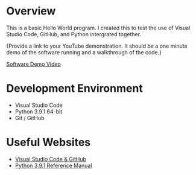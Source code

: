 # Overview

This is a basic Hello World program. I created this to test the use of Visual Studio Code, GitHub, and Python intergrated together.

{Provide a link to your YouTube demonstration.  It should be a one minute demo of the software running and a walkthrough of the code.}

[Software Demo Video](http://youtube.link.goes.here)

# Development Environment

* Visual Studio Code
* Python 3.9.1 64-bit
* Git / GitHub

# Useful Websites


* [Visual Studio Code & GitHub](https://code.visualstudio.com/docs/editor/versioncontrol)
* [Python 3.9.1 Reference Manual](https://docs.python.org/3.9/reference/index.html)